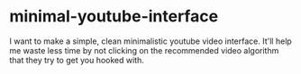 # minimal-youtube-interface
I want to make a simple, clean minimalistic youtube video interface. It'll help me waste less time by not clicking on the recommended video algorithm that they try to get you hooked with. 
